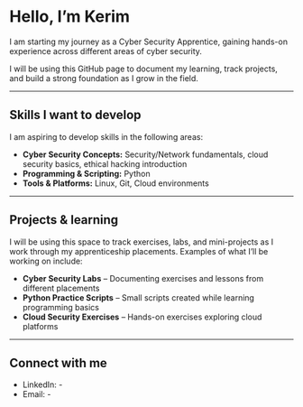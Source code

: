# Hello, I’m Kerim

I am starting my journey as a Cyber Security Apprentice, gaining hands-on experience across different areas of cyber security.

I will be using this GitHub page to document my learning, track projects, and build a strong foundation as I grow in the field.

---

## Skills I want to develop 

I am aspiring to develop skills in the following areas:  

- **Cyber Security Concepts:** Security/Network fundamentals, cloud security basics, ethical hacking introduction  
- **Programming & Scripting:** Python
- **Tools & Platforms:** Linux, Git, Cloud environments  

---

## Projects & learning

I will be using this space to track exercises, labs, and mini-projects as I work through my apprenticeship placements. Examples of what I’ll be working on include:  

- **Cyber Security Labs** – Documenting exercises and lessons from different placements  
- **Python Practice Scripts** – Small scripts created while learning programming basics  
- **Cloud Security Exercises** – Hands-on exercises exploring cloud platforms  

---

## Connect with me

- LinkedIn: -
- Email: -

<!--
**Kerim-cybersec/kerim-cybersec** is a ✨ _special_ ✨ repository because its `README.md` (this file) appears on your GitHub profile.

Here are some ideas to get you started:

- 🔭 I’m currently working on ...
- 🌱 I’m currently learning ...
- 👯 I’m looking to collaborate on ...
- 🤔 I’m looking for help with ...
- 💬 Ask me about ...
- 📫 How to reach me: ...
- 😄 Pronouns: ...
- ⚡ Fun fact: ...
-->
